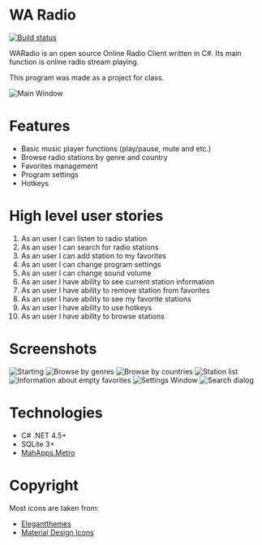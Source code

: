 # WA Radio

[![Build status](https://ci.appveyor.com/api/projects/status/slwj7dcl4hf926ef?svg=true)](https://ci.appveyor.com/project/lukosius/waradio)

WARadio is an open source Online Radio Client written in C#. Its main function is online radio stream playing.

This program was made as a project for class.

![Main Window](https://raw.github.com/lukosius/waradio/master/screenshots/2016_05_24_02.png)

# Features

* Basic music player functions (play/pause, mute and etc.)
* Browse radio stations by genre and country
* Favorites management
* Program settings
* Hotkeys

# High level user stories

1. As an user I can listen to radio station
2. As an user I can search for radio stations
3. As an user I can add station to my favorites
4. As an user I can change program settings
5. As an user I can change sound volume
6. As an user I have ability to see current station information
7. As an user I have ability to remove station from favorites
8. As an user I have ability to see my favorite stations
9. As an user I have ability to use hotkeys
10. As an user I have ability to browse stations

# Screenshots

![Starting](https://raw.github.com/lukosius/waradio/master/screenshots/2016_05_24_01.png)
![Browse by genres](https://raw.github.com/lukosius/waradio/master/screenshots/2016_05_24_03.png)
![Browse by countries](https://raw.github.com/lukosius/waradio/master/screenshots/2016_05_24_04.png)
![Station list](https://raw.github.com/lukosius/waradio/master/screenshots/2016_05_24_05.png)
![Information about empty favorites](https://raw.github.com/lukosius/waradio/master/screenshots/2016_05_24_07.png)
![Settings Window](https://raw.github.com/lukosius/waradio/master/screenshots/2016_05_24_08.png)
![Search dialog](https://raw.github.com/lukosius/waradio/master/screenshots/2016_05_24_09.png)

# Technologies

- C# .NET 4.5+
- SQLite 3+
- [MahApps.Metro](https://github.com/MahApps/MahApps.Metro)

# Copyright

Most icons are taken from:

- [Elegantthemes](http://www.elegantthemes.com/blog/freebie-of-the-week/beautiful-flat-icons-for-free)
- [Material Design Icons](https://materialdesignicons.com/)
